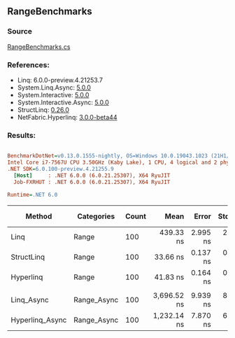 ﻿## RangeBenchmarks

### Source
[RangeBenchmarks.cs](../NetFabric.Hyperlinq.Benchmarks/Benchmarks/RangeBenchmarks.cs)

### References:
- Linq: 6.0.0-preview.4.21253.7
- System.Linq.Async: [5.0.0](https://www.nuget.org/packages/System.Linq.Async/5.0.0)
- System.Interactive: [5.0.0](https://www.nuget.org/packages/System.Interactive/5.0.0)
- System.Interactive.Async: [5.0.0](https://www.nuget.org/packages/System.Interactive.Async/5.0.0)
- StructLinq: [0.26.0](https://www.nuget.org/packages/StructLinq/0.26.0)
- NetFabric.Hyperlinq: [3.0.0-beta44](https://www.nuget.org/packages/NetFabric.Hyperlinq/3.0.0-beta44)

### Results:
``` ini

BenchmarkDotNet=v0.13.0.1555-nightly, OS=Windows 10.0.19043.1023 (21H1/May2021Update)
Intel Core i7-7567U CPU 3.50GHz (Kaby Lake), 1 CPU, 4 logical and 2 physical cores
.NET SDK=6.0.100-preview.4.21255.9
  [Host]     : .NET 6.0.0 (6.0.21.25307), X64 RyuJIT
  Job-FXRHUT : .NET 6.0.0 (6.0.21.25307), X64 RyuJIT

Runtime=.NET 6.0  

```
|          Method |  Categories | Count |        Mean |    Error |   StdDev | Ratio |  Gen 0 | Gen 1 | Gen 2 | Allocated |
|---------------- |------------ |------ |------------:|---------:|---------:|------:|-------:|------:|------:|----------:|
|            Linq |       Range |   100 |   439.33 ns | 2.995 ns | 2.655 ns |  1.00 | 0.0191 |     - |     - |      40 B |
|      StructLinq |       Range |   100 |    33.66 ns | 0.137 ns | 0.114 ns |  0.08 |      - |     - |     - |         - |
|       Hyperlinq |       Range |   100 |    41.83 ns | 0.164 ns | 0.145 ns |  0.10 |      - |     - |     - |         - |
|                 |             |       |             |          |          |       |        |       |       |           |
|      Linq_Async | Range_Async |   100 | 3,696.52 ns | 9.939 ns | 8.811 ns |  1.00 | 0.0229 |     - |     - |      48 B |
| Hyperlinq_Async | Range_Async |   100 | 1,232.14 ns | 7.870 ns | 6.977 ns |  0.33 | 0.0153 |     - |     - |      32 B |
